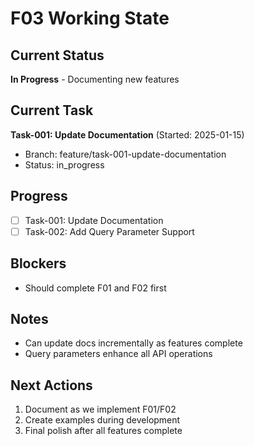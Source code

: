 # F03 Working State

## Current Status
**In Progress** - Documenting new features

## Current Task
**Task-001: Update Documentation** (Started: 2025-01-15)
- Branch: feature/task-001-update-documentation
- Status: in_progress

## Progress
- [ ] Task-001: Update Documentation
- [ ] Task-002: Add Query Parameter Support

## Blockers
- Should complete F01 and F02 first

## Notes
- Can update docs incrementally as features complete
- Query parameters enhance all API operations

## Next Actions
1. Document as we implement F01/F02
2. Create examples during development
3. Final polish after all features complete